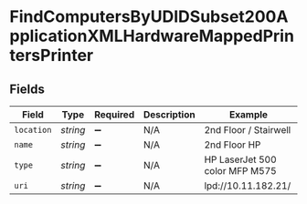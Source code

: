 # FindComputersByUDIDSubset200ApplicationXMLHardwareMappedPrintersPrinter


## Fields

| Field                          | Type                           | Required                       | Description                    | Example                        |
| ------------------------------ | ------------------------------ | ------------------------------ | ------------------------------ | ------------------------------ |
| `location`                     | *string*                       | :heavy_minus_sign:             | N/A                            | 2nd Floor / Stairwell          |
| `name`                         | *string*                       | :heavy_minus_sign:             | N/A                            | 2nd Floor HP                   |
| `type`                         | *string*                       | :heavy_minus_sign:             | N/A                            | HP LaserJet 500 color MFP M575 |
| `uri`                          | *string*                       | :heavy_minus_sign:             | N/A                            | lpd://10.11.182.21/            |